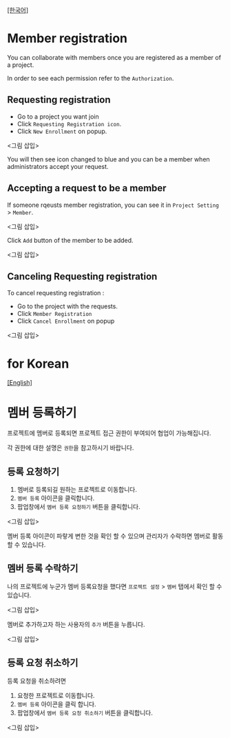 <a name="english"></a>
[[한국어]](#korean)

# Member registration

You can collaborate with members once you are registered as a member of a project. 

In order to see each permission refer to the `Authorization`. 

## Requesting registration

* Go to a project you want join
* Click `Requesting Registration icon`.
* Click `New Enrollment` on popup.

<그림 삽입>

You will then see icon changed to blue and you can be a member when administrators accept your request.

## Accepting a request to be a member

If someone rqeusts member registration, you can see it in `Project Setting` > `Member`.

<그림 삽입>

Click `Add` button of the member to be added.

<그림 삽입>

## Canceling Requesting registration

To cancel requesting registration :

* Go to the project with the requests.
* Click `Member Registration`
* Click `Cancel Enrollment` on popup

<그림 삽입>

<a name="korean"></a>
# for Korean
[[English]](#english)

# 멤버 등록하기

프로젝트에 멤버로 등록되면 프로젝트 접근 권한이 부여되어 협업이 가능해집니다.

각 권한에 대한 설명은 `권한`을 참고하시기 바랍니다.

## 등록 요청하기

1. 멤버로 등록되길 원하는 프로젝트로 이동합니다.
2. `멤버 등록` 아이콘을 클릭합니다.
3. 팝업창에서 `멤버 등록 요청하기` 버튼을 클릭합니다.

<그림 삽입>

멤버 등록 아이콘이 파랗게 변한 것을 확인 할 수 있으며 관리자가 수락하면 멤버로 활동 할 수 있습니다.

## 멤버 등록 수락하기

나의 프로젝트에 누군가 멤버 등록요청을 했다면 `프로젝트 설정` > `멤버` 탭에서 확인 할 수 있습니다.

<그림 삽입>

멤버로 추가하고자 하는 사용자의 `추가` 버튼을 누릅니다.

<그림 삽입>

## 등록 요청 취소하기

등록 요청을 취소하려면 

1. 요청한 프로젝트로 이동합니다.
2. `멤버 등록` 아이콘을 클릭 합니다.
3. 팝업창에서 `멤버 등록 요청 취소하기` 버튼을 클릭합니다.

<그림 삽입>
